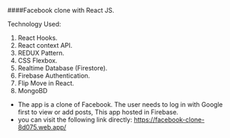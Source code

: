 ####Facebook clone with React JS.

Technology Used:
1. React Hooks.
2. React context API.
3. REDUX Pattern.
4. CSS Flexbox.
5. Realtime Database (Firestore).
6. Firebase Authentication.
7. Flip Move in React.
8. MongoBD
- The app is a clone of Facebook. The user needs to log in with Google first to view or add posts, This app hosted in Firebase.
- you can visit the following link directly: https://facebook-clone-8d075.web.app/
